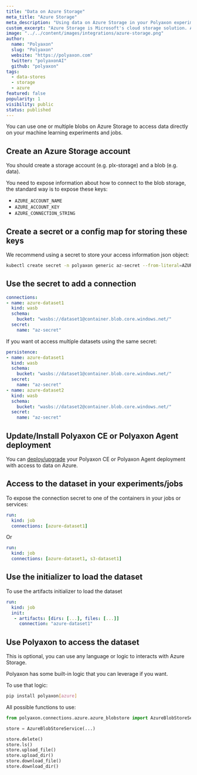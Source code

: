 ```yaml
---
title: "Data on Azure Storage"
meta_title: "Azure Storage"
meta_description: "Using data on Azure Storage in your Polyaxon experiments and jobs. Polyaxon allows users to connect to one or multiple blobs on Azure Storage to access data directly on your machine learning experiments and jobs."
custom_excerpt: "Azure Storage is Microsoft's cloud storage solution. Azure Storage provides storage for data objects that is highly available, secure, durable, massively scalable cloud storage solution."
image: "../../content/images/integrations/azure-storage.png"
author:
  name: "Polyaxon"
  slug: "Polyaxon"
  website: "https://polyaxon.com"
  twitter: "polyaxonAI"
  github: "polyaxon"
tags:
  - data-stores
  - storage
  - azure
featured: false
popularity: 1
visibility: public
status: published
---
```


You can use one or multiple blobs on Azure Storage to access data directly on your machine learning experiments and jobs.

## Create an Azure Storage account

You should create a storage account (e.g. plx-storage) and a blob (e.g. data).

You need to expose information about how to connect to the blob storage, the standard way is to expose these keys:

 * `AZURE_ACCOUNT_NAME`
 * `AZURE_ACCOUNT_KEY`
 * `AZURE_CONNECTION_STRING`

## Create a secret or a config map for storing these keys

We recommend using a secret to store your access information json object:

```bash
kubectl create secret -n polyaxon generic az-secret --from-literal=AZURE_ACCOUNT_NAME=account --from-literal=AZURE_ACCOUNT_KEY=hash-key
```

## Use the secret to add a connection

```yaml
connections:
- name: azure-dataset1
  kind: wasb
  schema:
    bucket: "wasbs://dataset1@container.blob.core.windows.net/"
  secret:
    name: "az-secret"
```

If you want ot access multiple datasets using the same secret:

```yaml
persistence:
- name: azure-dataset1
  kind: wasb
  schema:
    bucket: "wasbs://dataset1@container.blob.core.windows.net/"
  secret:
    name: "az-secret"
- name: azure-dataset2
  kind: wasb
  schema:
    bucket: "wasbs://dataset2@container.blob.core.windows.net/"
  secret:
    name: "az-secret"
```

## Update/Install Polyaxon CE or Polyaxon Agent deployment

You can [deploy/upgrade](/docs/setup/) your Polyaxon CE or Polyaxon Agent deployment with access to data on Azure.

## Access to the dataset in your experiments/jobs

To expose the connection secret to one of the containers in your jobs or services:

```yaml
run:
  kind: job
  connections: [azure-dataset1]
```

Or

```yaml
run:
  kind: job
  connections: [azure-dataset1, s3-dataset1]
```

## Use the initializer to load the dataset

To use the artifacts initializer to load the dataset

```yaml
run:
  kind: job
  init:
   - artifacts: [dirs: [...], files: [...]]
     connection: "azure-dataset1"
```

## Use Polyaxon to access the dataset

This is optional, you can use any language or logic to interacts with Azure Storage.

Polyaxon has some built-in logic that you can leverage if you want.

To use that logic:

```bash
pip install polyaxon[azure]
```

All possible functions to use:

```python
from polyaxon.connections.azure.azure_blobstore import AzureBlobStoreService

store = AzureBlobStoreService(...)

store.delete()
store.ls()
store.upload_file()
store.upload_dir()
store.download_file()
store.download_dir()
```
